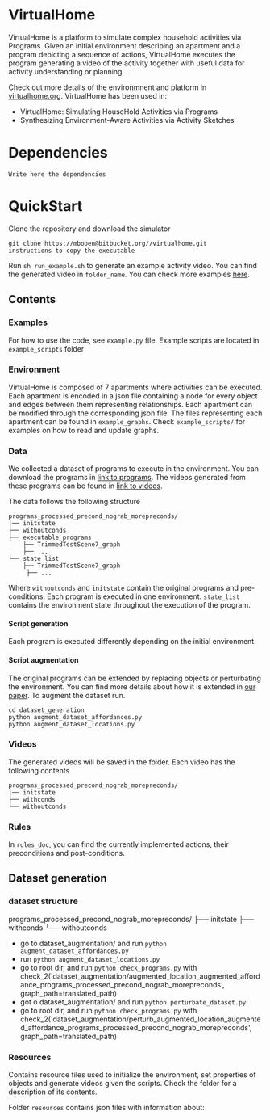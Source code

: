 # VirtualHome
VirtualHome is a platform to simulate complex household activities via Programs. Given an initial environment describing an apartment and a program depicting a sequence of actions, VirtualHome executes the program generating a video of the activity together with useful data for activity understanding or planning.

Check out more details of the environmnent and platform in [virtualhome.org](). VirtualHome has been used in:

- VirtualHome: Simulating HouseHold Activities via Programs
- Synthesizing Environment-Aware Activities via Activity Sketches

# Dependencies

```
Write here the dependencies
```

# QuickStart
Clone the repository and download the simulator

```
git clone https://mboben@bitbucket.org//virtualhome.git
instructions to copy the executable
```

Run `sh run_example.sh` to generate an example activity video. You can find the generated video in `folder_name`. You can check more examples [here]().



## Contents
### Examples

For how to use the code, see `example.py` file.
Example scripts are located in `example_scripts` folder

### Environment
VirtualHome is composed of 7 apartments where activities can be executed. Each apartment is encoded in a json file containing a node for every object and edges between them representing relationships. Each apartment can be modified through the corresponding json file. The files representing each apartment can be found in `example_graphs`. Check `example_scripts/` for examples on how to read and update graphs.

### Data
We collected a dataset of programs to execute in the environment. You can download the programs in [link to programs](). The videos generated from these programs can be found in [link to videos](). 

The data follows the following structure

```
programs_processed_precond_nograb_morepreconds/
|── initstate
├── withoutconds
├── executable_programs
   	├── TrimmedTestScene7_graph
	├── ...
└── state_list
	├── TrimmedTestScene7_graph
     ├── ...

```

Where `withoutconds` and `initstate` contain the original programs and pre-conditions. Each program is executed in one environment.  `state_list` contains the environment state throughout the execution of the program.

#### Script generation
Each program is executed differently depending on the initial environment. 



#### Script augmentation

The original programs can be extended by replacing objects or perturbating the environment. You can find more details about how it is extended in [our paper](). To augment the dataset run.

```
cd dataset_generation
python augment_dataset_affordances.py
python augment_dataset_locations.py

```  


### Videos
The generated videos will be saved in the folder. Each video has the following contents

```
programs_processed_precond_nograb_morepreconds/
|── initstate
├── withconds
└── withoutconds
```

### Rules
In `rules_doc`, you can find the currently implemented actions, their preconditions and post-conditions.   


## Dataset generation

### dataset structure

programs_processed_precond_nograb_morepreconds/
├── initstate
├── withconds
└── withoutconds

- go to dataset_augmentation/ and run `python augment_dataset_affordances.py`
- run `python augment_dataset_locations.py`
- go to root dir, and run `python check_programs.py` with check_2('dataset_augmentation/augmented_location_augmented_affordance_programs_processed_precond_nograb_morepreconds', graph_path=translated_path)
- got o dataset_augmentation/ and run `python perturbate_dataset.py`
- go to root dir, and run `python check_programs.py` with check_2('dataset_augmentation/perturb_augmented_location_augmented_affordance_programs_processed_precond_nograb_morepreconds', graph_path=translated_path)

 

### Resources
Contains resource files used to initialize the environment, set properties of objects and generate videos given the scripts. Check the folder for a description of its contents.

Folder `resources` contains json files with information about:

